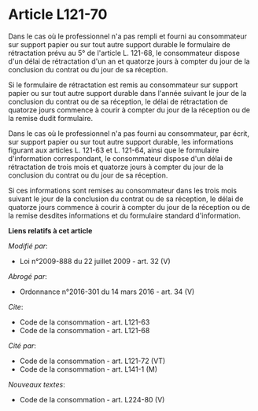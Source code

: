 # Article L121-70

Dans le cas où le professionnel n'a pas rempli et fourni au consommateur sur support papier ou sur tout autre support durable
le formulaire de rétractation prévu au 5° de l'article L. 121-68, le consommateur dispose d'un délai de rétractation d'un an
et quatorze jours à compter du jour de la conclusion du contrat ou du jour de sa réception. 

Si le formulaire de rétractation est remis au consommateur sur support papier ou sur tout autre support durable dans l'année
suivant le jour de la conclusion du contrat ou de sa réception, le délai de rétractation de quatorze jours commence à courir
à compter du jour de la réception ou de la remise dudit formulaire. 

Dans le cas où le professionnel n'a pas fourni au consommateur, par écrit, sur support papier ou sur tout autre support
durable, les informations figurant aux articles L. 121-63 et L. 121-64, ainsi que le formulaire d'information correspondant,
le consommateur dispose d'un délai de rétractation de trois mois et quatorze jours à compter du jour de la conclusion du
contrat ou du jour de sa réception. 

Si ces informations sont remises au consommateur dans les trois mois suivant le jour de la conclusion du contrat ou de sa
réception, le délai de quatorze jours commence à courir à compter du jour de la réception ou de la remise desdites
informations et du formulaire standard d'information.

**Liens relatifs à cet article**

_Modifié par_:

  - Loi n°2009-888 du 22 juillet 2009 - art. 32 (V)

_Abrogé par_:

  - Ordonnance n°2016-301 du 14 mars 2016 - art. 34 (V)

_Cite_:

  - Code de la consommation - art. L121-63
  - Code de la consommation - art. L121-68

_Cité par_:

  - Code de la consommation - art. L121-72 (VT)
  - Code de la consommation - art. L141-1 (M)

_Nouveaux textes_:

  - Code de la consommation - art. L224-80 (V)
